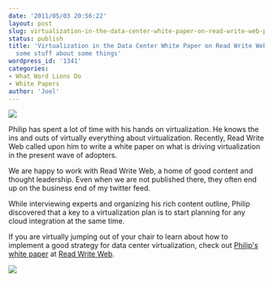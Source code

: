 ```yaml
---
date: '2011/05/03 20:56:22'
layout: post
slug: virtualization-in-the-data-center-white-paper-on-read-write-web-philip-knows-some-stuff-about-some-things
status: publish
title: 'Virtualization in the Data Center White Paper on Read Write Web: Philip knows
  some stuff about some things'
wordpress_id: '1341'
categories:
- What Word Lions Do
- White Papers
author: 'Joel'
---
```


[![](http://wordlions.com/wp-content/uploads/2011/05/cloudcover.png)](http://www.readwriteweb.com/archives/download_our_latest_free_report_the_influences_dri.php)

Philip has spent a lot of time with his hands on virtualization. He knows the ins and outs of virtually everything about virtualization. Recently, Read Write Web called upon him to write a white paper on what is driving virtualization in the present wave of adopters. 




We are happy to work with Read Write Web, a home of good content and thought leadership. Even when we are not published there, they often end up on the business end of my twitter feed.




While interviewing experts and organizing his rich content outline, Philip discovered that a key to a virtualization plan is to start planning for any cloud integration at the same time.




If you are virtually jumping out of your chair to learn about how to implement a good strategy for data center virtualization, check out [Philip's white paper](http://www.readwriteweb.com/archives/download_our_latest_free_report_the_influences_dri.php) at [Read Write Web](http://www.readwriteweb.com).




![](http://wordlions.com/wp-content/uploads/2011/05/readwriteweb_logo.jpg)







